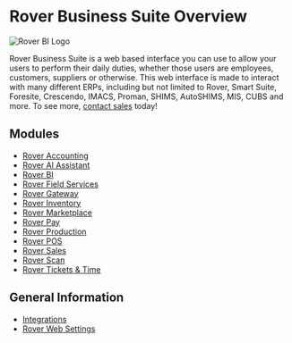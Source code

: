 # Rover Business Suite Overview

<PageHeader />

![Rover BI Logo](/assets/img/rover-business-suite.png)

Rover Business Suite is a web based interface you can use to allow your users to perform their daily duties, whether those users are employees, customers, suppliers or otherwise. This web interface is made to interact with  many different ERPs, including but not limited to Rover, Smart Suite, Foresite, Crescendo, IMACS, Proman, SHIMS, AutoSHIMS, MIS, CUBS and more. To see more, [contact sales](mailto:sales@zumasys.com) today!

## Modules

- [Rover Accounting](accounting/README.md)
- [Rover AI Assistant](ai-assistant/README.md)
- [Rover BI](bi/README.md)
- [Rover Field Services](field-services/README.md)
- [Rover Gateway](gateway/README.md)
- [Rover Inventory](inventory/README.md)
- [Rover Marketplace](marketplace/README.md)
- [Rover Pay](pay/README.md)
- [Rover Production](production/README.md)
- [Rover POS](pos/README.md)
- [Rover Sales](sales/README.md)
- [Rover Scan](scan/README.md)
- [Rover Tickets & Time](tickets-time/README.md)

## General Information

- [Integrations](integrations/README.md)
- [Rover Web Settings](settings/README.md)

<PageFooter />
